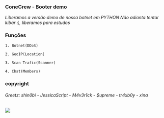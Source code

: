 ### ConeCrew - Booter demo

_Liberamos a versão demo de nossa botnet em PYTHON_
_Não adianta tentar kibar :), liberamos para estudos_

### Funções

```
1. Botnet(DDoS)

2. GeoIP(Location)

3. Scan Trafic(Scanner)

4. Chat(Members)

```

### copyright

###### Greetz: shin0bi - JessicaScript - M4v3r1ck - $upreme - tr4xb0y - xina
<img src="https://camo.githubusercontent.com/e6375b361c8e0e5a6c3e1771ce229e95f3a08968/68747470733a2f2f726c762e7a63616368652e636f6d2f637265775f6d656d6265725f6576656e745f7465616d5f73746166665f636c61737369635f726f756e645f737469636b65722d7265643962616264663435366234623162383831643134666366663739623137665f76397761665f38627976725f3332342e6a7067">

